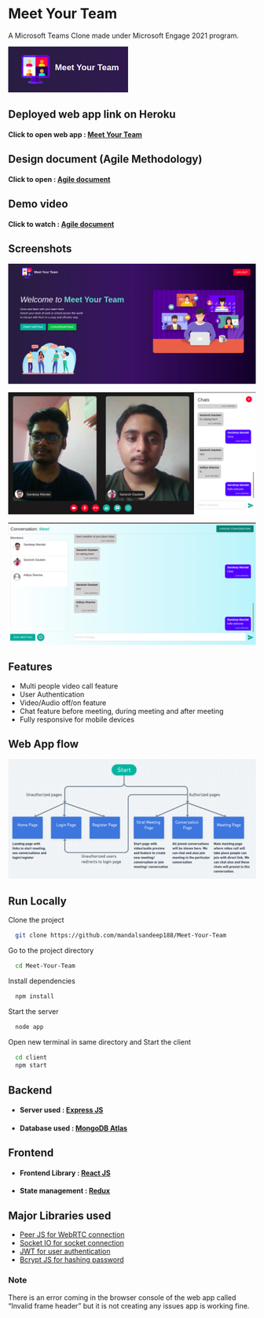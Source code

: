 # Meet Your Team

A Microsoft Teams Clone made under Microsoft Engage 2021 program.

![Logo](./screenshots/Logo.png)

## Deployed web app link on Heroku

#### Click to open web app : [Meet Your Team](https://meetyourteam.herokuapp.com/)

## Design document (Agile Methodology)

#### Click to open : [Agile document](https://tinyurl.com/44yxj2z5)

## Demo video

#### Click to watch : [Agile document](https://youtu.be/P4cMJiBBcwg)

## Screenshots

![App Screenshot](./screenshots/HomeScreen.png)

![App Screenshot](./screenshots/MeetScreen.png)

![App Screenshot](./screenshots/ConversationScreen.png)

## Features

- Multi people video call feature
- User Authentication
- Video/Audio off/on feature
- Chat feature before meeting, during meeting and after meeting
- Fully responsive for mobile devices

## Web App flow

![Web app flow](./screenshots/WebAppFlow.png)

## Run Locally

Clone the project

```bash
  git clone https://github.com/mandalsandeep188/Meet-Your-Team
```

Go to the project directory

```bash
  cd Meet-Your-Team
```

Install dependencies

```bash
  npm install
```

Start the server

```bash
  node app
```

Open new terminal in same directory and Start the client

```bash
  cd client
  npm start
```

## Backend

- #### Server used : [Express JS](https://expressjs.com/)
- #### Database used : [MongoDB Atlas](https://www.mongodb.com/cloud/atlas)

## Frontend

- #### Frontend Library : [React JS](https://reactjs.org/)
- #### State management : [Redux](https://redux.js.org/)

## Major Libraries used

- [Peer JS for WebRTC connection](https://peerjs.com)
- [Socket IO for socket connection](https://socket.io/)
- [JWT for user authentication](https://www.npmjs.com/package/jsonwebtoken)
- [Bcrypt JS for hashing password](https://www.npmjs.com/package/bcryptjs)

### Note

There is an error coming in the browser console of the web app called “Invalid frame header” but it is not creating any issues app is working fine.
